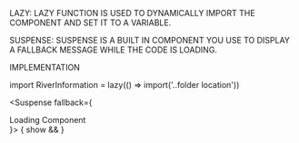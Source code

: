 LAZY: LAZY FUNCTION IS USED TO DYNAMICALLY IMPORT THE COMPONENT AND SET IT TO A VARIABLE.

SUSPENSE: SUSPENSE IS A BUILT IN COMPONENT YOU USE TO DISPLAY A FALLBACK MESSAGE WHILE THE CODE IS LOADING.

IMPLEMENTATION

import RiverInformation = lazy(() => import('..folder location'))

<Suspense fallback={<div> Loading Component </div>}>
{
    show && <RiverInformation name={river} />
}
</Suspense>